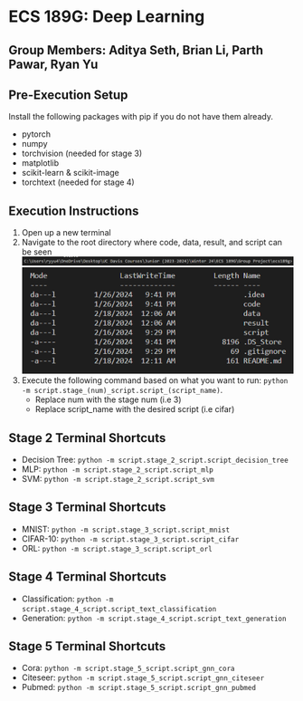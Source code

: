 # ECS 189G: Deep Learning

## Group Members: Aditya Seth, Brian Li, Parth Pawar, Ryan Yu

## Pre-Execution Setup
Install the following packages with pip if you do not have them already.
- pytorch
- numpy
- torchvision (needed for stage 3)
- matplotlib
-  scikit-learn & scikit-image
-  torchtext (needed for stage 4)

## Execution Instructions
1. Open up a new terminal
2. Navigate to the root directory where code, data, result, and script can be seen
![root path](./images/image-3.png)
![root contents](./images/image.png)
3. Execute the following command based on what you want to run: `python -m script.stage_(num)_script.script_(script_name)`.
   - Replace num with the stage num (i.e 3)
   - Replace script_name with the desired script (i.e cifar)

## Stage 2 Terminal Shortcuts
   - Decision Tree: `python -m script.stage_2_script.script_decision_tree`
   - MLP: `python -m script.stage_2_script.script_mlp`
   - SVM: `python -m script.stage_2_script.script_svm`

## Stage 3 Terminal Shortcuts
   - MNIST: `python -m script.stage_3_script.script_mnist`
   - CIFAR-10: `python -m script.stage_3_script.script_cifar`
   - ORL: `python -m script.stage_3_script.script_orl`

## Stage 4 Terminal Shortcuts
   - Classification: `python -m script.stage_4_script.script_text_classification`
   - Generation: `python -m script.stage_4_script.script_text_generation`

## Stage 5 Terminal Shortcuts
   - Cora: `python -m script.stage_5_script.script_gnn_cora`
   - Citeseer: `python -m script.stage_5_script.script_gnn_citeseer`
   - Pubmed: `python -m script.stage_5_script.script_gnn_pubmed`
